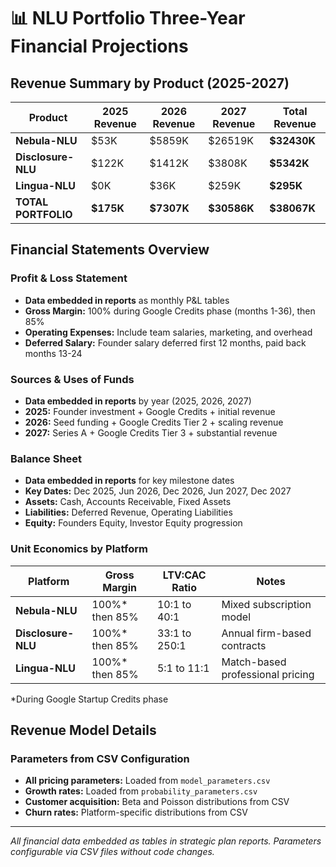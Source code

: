 # 📊 NLU Portfolio Three-Year Financial Projections

## Revenue Summary by Product (2025-2027)

| Product | 2025 Revenue | 2026 Revenue | 2027 Revenue | **Total Revenue** |
|---------|--------------|--------------|--------------|-------------------|
| **Nebula-NLU** | $53K | $5859K | $26519K | **$32430K** |
| **Disclosure-NLU** | $122K | $1412K | $3808K | **$5342K** |
| **Lingua-NLU** | $0K | $36K | $259K | **$295K** |
| **TOTAL PORTFOLIO** | **$175K** | **$7307K** | **$30586K** | **$38067K** |

## Financial Statements Overview

### Profit & Loss Statement
- **Data embedded in reports** as monthly P&L tables
- **Gross Margin:** 100% during Google Credits phase (months 1-36), then 85%
- **Operating Expenses:** Include team salaries, marketing, and overhead
- **Deferred Salary:** Founder salary deferred first 12 months, paid back months 13-24

### Sources & Uses of Funds
- **Data embedded in reports** by year (2025, 2026, 2027)
- **2025:** Founder investment + Google Credits + initial revenue
- **2026:** Seed funding + Google Credits Tier 2 + scaling revenue
- **2027:** Series A + Google Credits Tier 3 + substantial revenue

### Balance Sheet
- **Data embedded in reports** for key milestone dates
- **Key Dates:** Dec 2025, Jun 2026, Dec 2026, Jun 2027, Dec 2027
- **Assets:** Cash, Accounts Receivable, Fixed Assets
- **Liabilities:** Deferred Revenue, Operating Liabilities  
- **Equity:** Founders Equity, Investor Equity progression

### Unit Economics by Platform

| Platform | Gross Margin | LTV:CAC Ratio | Notes |
|----------|-------------|---------------|-------|
| **Nebula-NLU** | 100%* then 85% | 10:1 to 40:1 | Mixed subscription model |
| **Disclosure-NLU** | 100%* then 85% | 33:1 to 250:1 | Annual firm-based contracts |
| **Lingua-NLU** | 100%* then 85% | 5:1 to 11:1 | Match-based professional pricing |

*During Google Startup Credits phase

## Revenue Model Details

### Parameters from CSV Configuration
- **All pricing parameters:** Loaded from `model_parameters.csv`
- **Growth rates:** Loaded from `probability_parameters.csv`
- **Customer acquisition:** Beta and Poisson distributions from CSV
- **Churn rates:** Platform-specific distributions from CSV

---

*All financial data embedded as tables in strategic plan reports. Parameters configurable via CSV files without code changes.*

